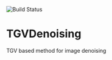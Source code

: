 ![Build Status](https://travis-ci.org/DanonOfficial/TGVDenoising.svg?branch=master)
# TGVDenoising
TGV based method for image denoising
